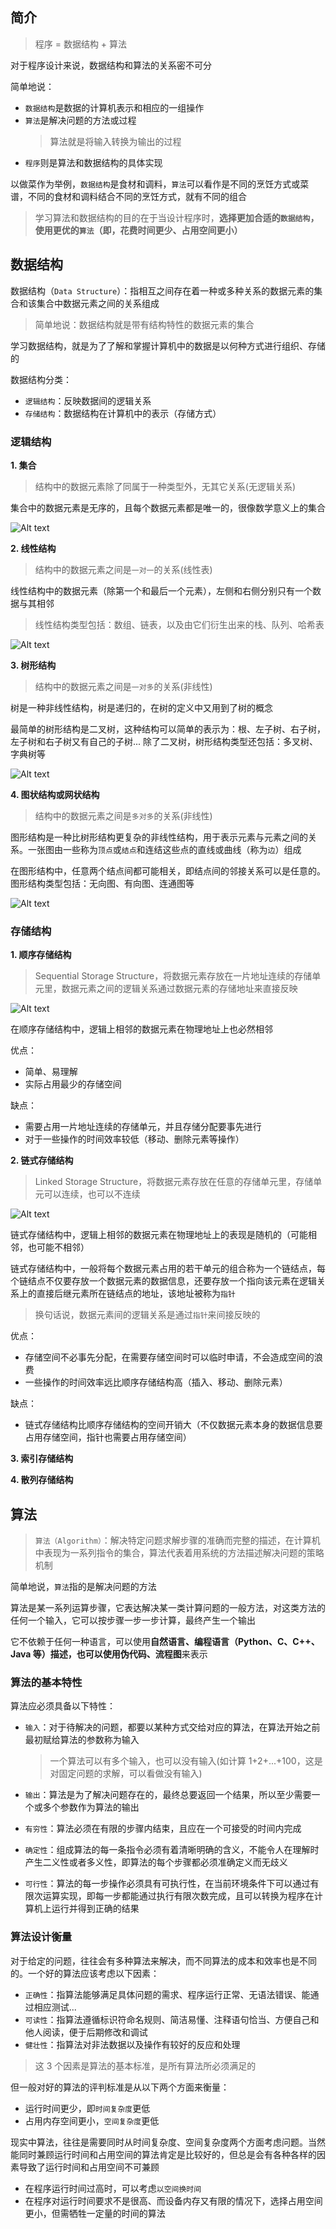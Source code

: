 ## 简介

> 程序 = 数据结构 + 算法

对于程序设计来说，数据结构和算法的关系密不可分

简单地说：
- `数据结构`是数据的计算机表示和相应的一组操作
- `算法`是解决问题的方法或过程
  > 算法就是将输入转换为输出的过程
- `程序`则是算法和数据结构的具体实现

以做菜作为举例，`数据结构`是食材和调料，`算法`可以看作是不同的烹饪方式或菜谱，不同的食材和调料结合不同的烹饪方式，就有不同的组合

> 学习算法和数据结构的目的在于当设计程序时，**选择更加合适的`数据结构`，使用更优的`算法`（即，花费时间更少、占用空间更小）**

## 数据结构

数据结构（`Data Structure`）：指相互之间存在着一种或多种关系的数据元素的集合和该集合中数据元素之间的关系组成
> 简单地说：数据结构就是带有结构特性的数据元素的集合

学习数据结构，就是为了了解和掌握计算机中的数据是以何种方式进行组织、存储的

数据结构分类：
- `逻辑结构`：反映数据间的逻辑关系
- `存储结构`：数据结构在计算机中的表示（存储方式）

### 逻辑结构

**1. 集合**

> 结构中的数据元素除了同属于一种类型外，无其它关系(无逻辑关系)

集合中的数据元素是无序的，且每个数据元素都是唯一的，很像数学意义上的集合

![Alt text](set.png)

**2. 线性结构**

> 结构中的数据元素之间是`一对一`的关系(线性表)

线性结构中的数据元素（除第一个和最后一个元素），左侧和右侧分别只有一个数据与其相邻
> 线性结构类型包括：数组、链表，以及由它们衍生出来的栈、队列、哈希表

![Alt text](linear.png)

**3. 树形结构**

> 结构中的数据元素之间是`一对多`的关系(非线性)

树是一种非线性结构，树是递归的，在树的定义中又用到了树的概念

最简单的树形结构是二叉树，这种结构可以简单的表示为：根、左子树、右子树，左子树和右子树又有自己的子树... 除了二叉树，树形结构类型还包括：多叉树、字典树等

![Alt text](tree.png)

**4. 图状结构或网状结构**

> 结构中的数据元素之间是`多对多`的关系(非线性)

图形结构是一种比树形结构更复杂的非线性结构，用于表示元素与元素之间的关系。一张图由一些称为`顶点`或`结点`和连结这些点的直线或曲线（称为`边`）组成

在图形结构中，任意两个结点间都可能相关，即结点间的邻接关系可以是任意的。图形结构类型包括：无向图、有向图、连通图等

![Alt text](graphic.png)

### 存储结构

**1. 顺序存储结构**

> Sequential Storage Structure，将数据元素存放在一片地址连续的存储单元里，数据元素之间的逻辑关系通过数据元素的存储地址来直接反映

![Alt text](sequential.png)

在顺序存储结构中，逻辑上相邻的数据元素在物理地址上也必然相邻 

优点：
- 简单、易理解
- 实际占用最少的存储空间
  
缺点：
- 需要占用一片地址连续的存储单元，并且存储分配要事先进行
- 对于一些操作的时间效率较低（移动、删除元素等操作）

**2. 链式存储结构**

> Linked Storage Structure，将数据元素存放在任意的存储单元里，存储单元可以连续，也可以不连续

![Alt text](linked.png)

链式存储结构中，逻辑上相邻的数据元素在物理地址上的表现是随机的（可能相邻，也可能不相邻）

链式存储结构中，一般将每个数据元素占用的若干单元的组合称为一个链结点，每个链结点不仅要存放一个数据元素的数据信息，还要存放一个指向该元素在逻辑关系上的直接后继元素所在链结点的地址，该地址被称为`指针`
> 换句话说，数据元素间的逻辑关系是通过`指针`来间接反映的

优点：
- 存储空间不必事先分配，在需要存储空间时可以临时申请，不会造成空间的浪费
- 一些操作的时间效率远比顺序存储结构高（插入、移动、删除元素）
  
缺点：
- 链式存储结构比顺序存储结构的空间开销大（不仅数据元素本身的数据信息要占用存储空间，指针也需要占用存储空间）

**3. 索引存储结构**

**4. 散列存储结构**

## 算法

> `算法（Algorithm）`：解决特定问题求解步骤的准确而完整的描述，在计算机中表现为一系列指令的集合，算法代表着用系统的方法描述解决问题的策略机制

简单地说，`算法`指的是解决问题的方法

算法是某一系列运算步骤，它表达解决某一类计算问题的一般方法，对这类方法的任何一个输入，它可以按步骤一步一步计算，最终产生一个输出

它不依赖于任何一种语言，可以使用**自然语言、编程语言（Python、C、C++、Java 等）**描述，也可以使用**伪代码、流程图**来表示

### 算法的基本特性

算法应必须具备以下特性：
- `输入`：对于待解决的问题，都要以某种方式交给对应的算法，在算法开始之前最初赋给算法的参数称为输入
  > 一个算法可以有多个输入，也可以没有输入(如计算 1+2+...+100，这是对固定问题的求解，可以看做没有输入)

- `输出`：算法是为了解决问题存在的，最终总要返回一个结果，所以至少需要一个或多个参数作为算法的输出
  
- `有穷性`：算法必须在有限的步骤内结束，且应在一个可接受的时间内完成
  
- `确定性`：组成算法的每一条指令必须有着清晰明确的含义，不能令人在理解时产生二义性或者多义性，即算法的每个步骤都必须准确定义而无歧义
  
- `可行性`：算法的每一步操作必须具有可执行性，在当前环境条件下可以通过有限次运算实现，即每一步都能通过执行有限次数完成，且可以转换为程序在计算机上运行并得到正确的结果

### 算法设计衡量

对于给定的问题，往往会有多种算法来解决，而不同算法的成本和效率也是不同的。一个好的算法应该考虑以下因素：
- `正确性`：指算法能够满足具体问题的需求、程序运行正常、无语法错误、能通过相应测试...
- `可读性`：指算法遵循标识符命名规则、简洁易懂、注释语句恰当、方便自己和他人阅读，便于后期修改和调试
- `健壮性`：指算法对非法数据以及操作有较好的反应和处理

> 这 3 个因素是算法的基本标准，是所有算法所必须满足的

但一般对好的算法的评判标准是从以下两个方面来衡量：
- 运行时间更少，即`时间复杂度`更低
- 占用内存空间更小，`空间复杂度`更低

现实中算法，往往是需要同时从时间复杂度、空间复杂度两个方面考虑问题。当然能同时兼顾运行时间和占用空间的算法肯定是比较好的，但总是会有各种各样的因素导致了运行时间和占用空间不可兼顾
- 在程序运行时间过高时，可以考虑`以空间换时间`
- 在程序对运行时间要求不是很高、而设备内存又有限的情况下，选择占用空间更小，但需牺牲一定量的时间的算法




